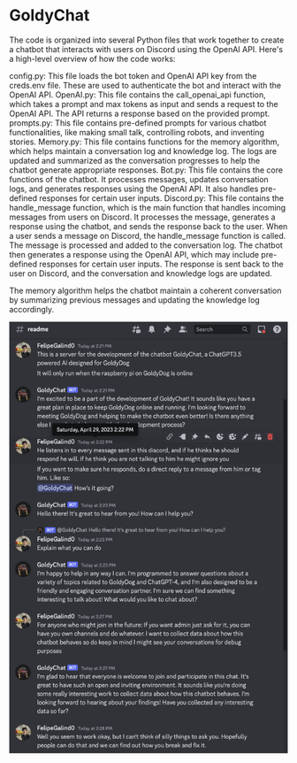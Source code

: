 # GoldyChat

The code is organized into several Python files that work together to create a chatbot that interacts with users on Discord using the OpenAI API. Here's a high-level overview of how the code works:

config.py: This file loads the bot token and OpenAI API key from the creds.env file. These are used to authenticate the bot and interact with the OpenAI API.
OpenAI.py: This file contains the call_openai_api function, which takes a prompt and max tokens as input and sends a request to the OpenAI API. The API returns a response based on the provided prompt.
prompts.py: This file contains pre-defined prompts for various chatbot functionalities, like making small talk, controlling robots, and inventing stories.
Memory.py: This file contains functions for the memory algorithm, which helps maintain a conversation log and knowledge log. The logs are updated and summarized as the conversation progresses to help the chatbot generate appropriate responses.
Bot.py: This file contains the core functions of the chatbot. It processes messages, updates conversation logs, and generates responses using the OpenAI API. It also handles pre-defined responses for certain user inputs.
Discord.py: This file contains the handle_message function, which is the main function that handles incoming messages from users on Discord. It processes the message, generates a response using the chatbot, and sends the response back to the user.
When a user sends a message on Discord, the handle_message function is called. The message is processed and added to the conversation log. The chatbot then generates a response using the OpenAI API, which may include pre-defined responses for certain user inputs. The response is sent back to the user on Discord, and the conversation and knowledge logs are updated.

The memory algorithm helps the chatbot maintain a coherent conversation by summarizing previous messages and updating the knowledge log accordingly.

![Readme Conversation](images/Screenshot_Readme_Conv.png)
